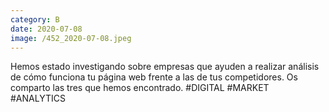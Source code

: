 ```yaml
--- 
category: B 
date: 2020-07-08 
image: /452_2020-07-08.jpeg 
--- 
```


Hemos estado investigando sobre empresas que ayuden a realizar análisis de cómo funciona tu página web frente a las de tus competidores. Os comparto las tres que hemos encontrado. #DIGITAL #MARKET #ANALYTICS